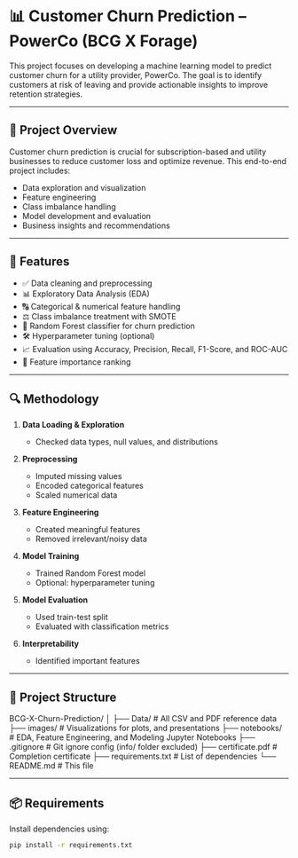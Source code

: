 # 📊 Customer Churn Prediction – PowerCo (BCG X Forage)

This project focuses on developing a machine learning model to predict customer churn for a utility provider, PowerCo. The goal is to identify customers at risk of leaving and provide actionable insights to improve retention strategies.

---

## 🚀 Project Overview

Customer churn prediction is crucial for subscription-based and utility businesses to reduce customer loss and optimize revenue. This end-to-end project includes:

- Data exploration and visualization  
- Feature engineering  
- Class imbalance handling  
- Model development and evaluation  
- Business insights and recommendations

---

## 🔧 Features

- ✅ Data cleaning and preprocessing  
- 📊 Exploratory Data Analysis (EDA)  
- 🔠 Categorical & numerical feature handling  
- ⚖️ Class imbalance treatment with SMOTE  
- 🌲 Random Forest classifier for churn prediction  
- 🛠️ Hyperparameter tuning (optional)  
- 📈 Evaluation using Accuracy, Precision, Recall, F1-Score, and ROC-AUC  
- 📌 Feature importance ranking  

---

## 🔍 Methodology

1. **Data Loading & Exploration**  
   - Checked data types, null values, and distributions  

2. **Preprocessing**  
   - Imputed missing values  
   - Encoded categorical features  
   - Scaled numerical data  

3. **Feature Engineering**  
   - Created meaningful features  
   - Removed irrelevant/noisy data  

4. **Model Training**  
   - Trained Random Forest model  
   - Optional: hyperparameter tuning  

5. **Model Evaluation**  
   - Used train-test split  
   - Evaluated with classification metrics  

6. **Interpretability**  
   - Identified important features   

---
## 📁 Project Structure

BCG-X-Churn-Prediction/
│
├── Data/                      # All CSV and PDF reference data
├── images/                    # Visualizations for  plots, and presentations
├── notebooks/                 # EDA, Feature Engineering, and Modeling Jupyter Notebooks
├── .gitignore                 # Git ignore config (info/ folder excluded)
├── certificate.pdf            # Completion certificate
├── requirements.txt           # List of dependencies
└── README.md                  # This file

---

## 📦 Requirements

Install dependencies using:

```bash
pip install -r requirements.txt
